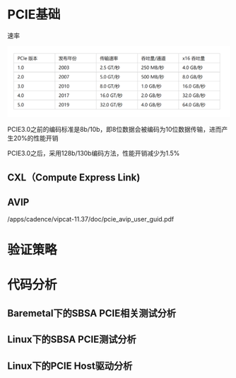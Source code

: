# PCIE基础

速率

![image-20230621095802522](./imgs/image-20230621095802522.png)

PCIE3.0之前的编码标准是8b/10b，即8位数据会被编码为10位数据传输，进而产生20%的性能开销

PCIE3.0之后，采用128b/130b编码方法，性能开销减少为1.5%





## CXL（Compute Express Link)







## AVIP

/apps/cadence/vipcat-11.37/doc/pcie_avip_user_guid.pdf

# 验证策略

# 代码分析

## Baremetal下的SBSA PCIE相关测试分析

## Linux下的SBSA PCIE测试分析

## Linux下的PCIE Host驱动分析



